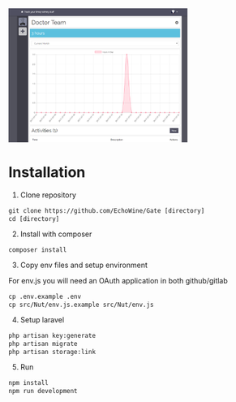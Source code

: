 <img src='view.png' width='70%'>

# Installation

1) Clone repository
```
git clone https://github.com/EchoWine/Gate [directory]
cd [directory]
```

2) Install with composer
```
composer install
```

3) Copy env files and setup environment 

For env.js you will need an OAuth application in both github/gitlab
```
cp .env.example .env
cp src/Nut/env.js.example src/Nut/env.js
```

4) Setup laravel
```
php artisan key:generate
php artisan migrate
php artisan storage:link

```

5) Run 
```
npm install
npm run development
```
